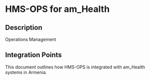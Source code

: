 # HMS-OPS for am_Health

## Description

Operations Management

## Integration Points

This document outlines how HMS-OPS is integrated with am_Health systems in Armenia.
